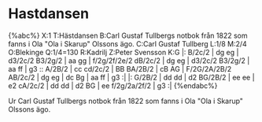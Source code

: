 # Hastdansen

{%abc%}
X:1
T:Hästdansen
B:Carl Gustaf Tullbergs notbok från 1822 som fanns i Ola "Ola i Skarup" Olssons ägo.
C:Carl Gustaf Tullberg
L:1/8
M:2/4
O:Blekinge
Q:1/4=130
R:Kadrilj
Z:Peter Svensson
K:G
|: B/2c/2    | dg           eg           | d3/2c/2 B3/2g/2  | aa gg  |      f/2g/2f/2e/2 dB/2c/2 |
   dg     eg | d3/2c/2      B3/2g/2      | aa      ff       | g3     :: A/2B/2               | cc cd/2c/2  | BB BA/2B/2 |
   cB     AG | F/2G/2A/2B/2 AB/2c/2      | dg      eg       | dc Bg  |      aa           ff      | g3         :|
|: G/2B/2    | dd           dd           | d2      BG/2B/2  | ee ee  |      e2           cA/2c/2 | dd dd       |
   d2     BG | ee           f/2g/2a/2f/2 | g3              :|
{%endabc%}


Ur Carl Gustaf Tullbergs notbok från 1822 som fanns i Ola "Ola i Skarup" Olssons ägo.
